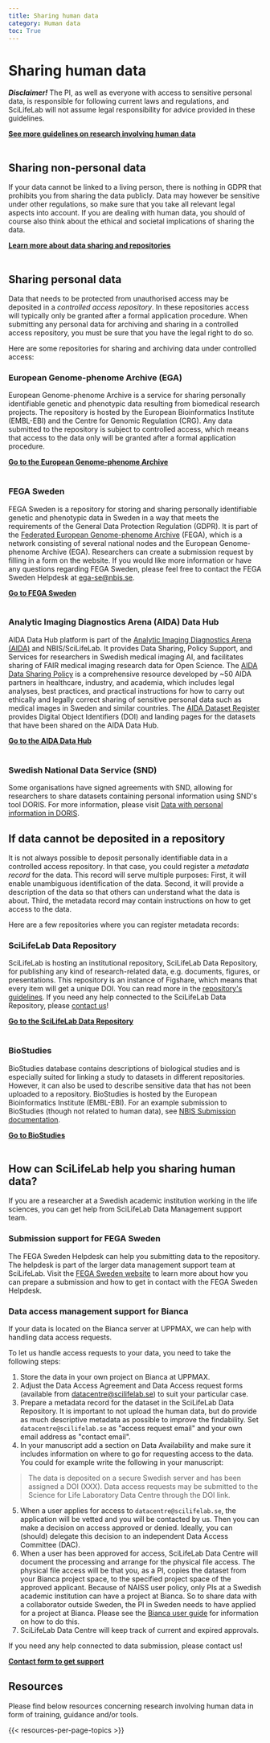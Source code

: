 ```yaml
---
title: Sharing human data
category: Human data
toc: True
---
```


# Sharing human data

<div class="alert alert-warning" role="alert">
  <B><I>Disclaimer!</I></B> The PI, as well as everyone with access to sensitive personal data, is responsible for following current laws and regulations, and SciLifeLab will not assume legal responsibility for advice provided in these guidelines.
</div>

<a class="link-teal" href="/topics/research-involving-human-data"><b>See more guidelines on research involving human data <i class="bi bi-arrow-right-square"></i></b></a>
<br/><br/>


## Sharing non-personal data

If your data cannot be linked to a living person, there is nothing in GDPR that prohibits you from sharing the data publicly. Data may however be sensitive under other regulations, so make sure that you take all relevant legal aspects into account. If you are dealing with human data, you should of course also think about the ethical and societal implications of sharing the data.

<a class="link-teal" href="/data-life-cycle/share/"><b>Learn more about data sharing and repositories <i class="bi bi-arrow-right-square"></i></b></a>
<br/><br/>


## Sharing personal data

Data that needs to be protected from unauthorised access may be deposited in a *controlled access repository*. In these repositories access will typically only be granted after a formal application procedure. When submitting any personal data for archiving and sharing in a controlled access repository, you must be sure that you have the legal right to do so.

Here are some repositories for sharing and archiving data under controlled access:

### European Genome-phenome Archive (EGA)
European Genome-phenome Archive is a service for sharing personally identifiable genetic and phenotypic data resulting from biomedical research projects. The repository is hosted by the European Bioinformatics Institute (EMBL-EBI) and the Centre for Genomic Regulation (CRG). Any data submitted to the repository is subject to controlled access, which means that access to the data only will be granted after a formal application procedure.

<a class="link-teal" href="https://ega-archive.org" target="_blank"><b>Go to the European Genome-phenome Archive <i class="bi bi-box-arrow-up-right"></i></b></a><br/><br/> 

### FEGA Sweden
FEGA Sweden is a repository for storing and sharing personally identifiable genetic and phenotypic data in Sweden in a way that meets the requirements of the General Data Protection Regulation (GDPR). It is part of the <a href="https://ega-archive.org/about/projects-and-funders/federated-ega/" target="_blank">Federated European Genome-phenome Archive</a> (FEGA), which is a network consisting of several national nodes and the European Genome-phenome Archive (EGA). Researchers can create a submission request by filling in a form on the website. If you would like more information or have any questions regarding FEGA Sweden, please feel free to contact the FEGA Sweden Helpdesk at <ega-se@nbis.se>.

<a class="link-teal" href="https://fega.nbis.se/" target="_blank"><b>Go to FEGA Sweden <i class="bi bi-box-arrow-up-right"></i></b></a><br/><br/> 

### Analytic Imaging Diagnostics Arena (AIDA) Data Hub
AIDA Data Hub platform is part of the <a href="https://medtech4health.se/aida/" target="_blank">Analytic Imaging Diagnostics Arena (AIDA)</a> and NBIS/SciLifeLab. It provides Data Sharing, Policy Support, and Services for researchers in Swedish medical imaging AI, and facilitates sharing of FAIR medical imaging research data for Open Science. The <a href="https://datahub.aida.scilifelab.se/sharing/" target="_blank">AIDA Data Sharing Policy</a> is a comprehensive resource developed by ~50 AIDA partners in healthcare, industry, and academia, which includes legal analyses, best practices, and practical instructions for how to carry out ethically and legally correct sharing of sensitive personal data such as medical images in Sweden and similar countries. The <a href="https://datahub.aida.scilifelab.se/datasets/" target="_blank">AIDA Dataset Register</a> provides Digital Object Identifiers (DOI) and landing pages for the datasets that have been shared on the AIDA Data Hub.

<a class="link-teal" href="https://datahub.aida.scilifelab.se/" target="_blank"><b>Go to the AIDA Data Hub <i class="bi bi-box-arrow-up-right"></i></b></a><br/><br/> 

### Swedish National Data Service (SND)

Some organisations have signed agreements with SND, allowing for researchers to share datasets containing personal information using SND's tool DORIS. For more information, please visit <a href="https://snd.se/en/doris-researchers/describe-and-share-data-doris/data-personal-information-doris" target="_blank">Data with personal information in DORIS</a>. 

## If data cannot be deposited in a repository

It is not always possible to deposit personally identifiable data in a controlled access repository. In that case, you could register a *metadata record* for the data. This record will serve multiple purposes: First, it will enable unambiguous identification of the data. Second, it will provide a description of the data so that others can understand what the data is about. Third, the metadata record may contain instructions on how to get access to the data.

Here are a few repositories where you can register metadata records:

### SciLifeLab Data Repository
SciLifeLab is hosting an institutional repository, SciLifeLab Data Repository, for publishing any kind of research-related data, e.g. documents, figures, or presentations. This repository is an instance of Figshare, which means that every item will get a unique DOI. You can read more in the <a href="https://www.scilifelab.se/data/repository" target="_blank">repository's guidelines</a>. If you need any help connected to the SciLifeLab Data Repository, please [contact us](../../contact/)!

<a class="link-teal" href="https://figshare.scilifelab.se" target="_blank"><b>Go to the SciLifeLab Data Repository <i class="bi bi-box-arrow-up-right"></i></b></a><br/><br/>

### BioStudies
BioStudies database contains descriptions of biological studies and is especially suited for linking a study to datasets in different repositories. However, it can also be used to describe sensitive data that has not been uploaded to a repository. BioStudies is hosted by the European Bioinformatics Institute (EMBL-EBI). For an example submission to BioStudies (though not related to human data), see <a href="https://github.com/NBISweden/data-submission-documentation/tree/main/BioStudies" target="_blank">NBIS Submission documentation</a>. 

<a class="link-teal" href="https://www.ebi.ac.uk/biostudies/" target="_blank"><b>Go to BioStudies <i class="bi bi-box-arrow-up-right"></i></b></a><br/><br/> 


## How can SciLifeLab help you sharing human data?

If you are a researcher at a Swedish academic institution working in the life sciences, you can get help from SciLifeLab Data Management support team.


### Submission support for FEGA Sweden

The FEGA Sweden Helpdesk can help you submitting data to the repository. The helpdesk is part of the larger data management support team at SciLifeLab. Visit the <a href="https://fega.nbis.se" target="_blank">FEGA Sweden website</a> to learn more about how you can prepare a submission and how to get in contact with the FEGA Sweden Helpdesk.


### Data access management support for Bianca

If your data is located on the Bianca server at UPPMAX, we can help with handling data access requests.

To let us handle access requests to your data, you need to take the following steps:

1. Store the data in your own project on Bianca at UPPMAX.
2. Adjust the Data Access Agreement and Data Access request forms (available from <datacentre@scilifelab.se>) to suit your particular case.
3. Prepare a metadata record for the dataset in the SciLifeLab Data Repository. It is important to not upload the human data, but do provide as much descriptive metadata as possible to improve the findability. Set `datacentre@scilifelab.se` as "access request email" and your own email address as "contact email".
4. In your manuscript add a section on Data Availability and make sure it includes information on where to go for requesting access to the data. You could for example write the following in your manuscript:
> The data is deposited on a secure Swedish server and has been assigned a DOI (XXX). Data access requests may be submitted to the Science for Life Laboratory Data Centre through the DOI link.
5. When a user applies for access to `datacentre@scilifelab.se`, the application will be vetted and you will be contacted by us. Then you can make a decision on access approved or denied. Ideally, you can (should) delegate this decision to an independent Data Access Committee (DAC).
6. When a user has been approved for access, SciLifeLab Data Centre will document the processing and arrange for the physical file access. The physical file access will be that you, as a PI, copies the dataset from your Bianca project space, to the specified project space of the approved applicant. Because of NAISS user policy, only PIs at a Swedish academic institution can have a project at Bianca. So to share data with a collaborator outside Sweden, the PI in Sweden needs to have applied for a project at Bianca. Please see the <a href="https://docs.uppmax.uu.se/cluster_guides/bianca/" target="_blank">Bianca user guide</a> for information on how to do this.
7. SciLifeLab Data Centre will keep track of current and expired approvals.

If you need any help connected to data submission, please contact us!

<a class= "link-teal" href="/contact/"><b>Contact form to get support <i class="bi bi-arrow-right-square"></i></b></a>

## Resources
Please find below resources concerning research involving human data in form of training, guidance and/or tools.

{{< resources-per-page-topics >}}
